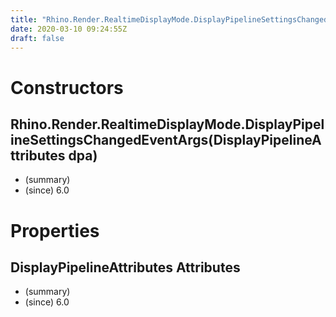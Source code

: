 ```yaml
---
title: "Rhino.Render.RealtimeDisplayMode.DisplayPipelineSettingsChangedEventArgs"
date: 2020-03-10 09:24:55Z
draft: false
---
```


# Constructors
## Rhino.Render.RealtimeDisplayMode.DisplayPipelineSettingsChangedEventArgs(DisplayPipelineAttributes dpa)
- (summary) 
- (since) 6.0
# Properties
## DisplayPipelineAttributes Attributes
- (summary) 
- (since) 6.0

